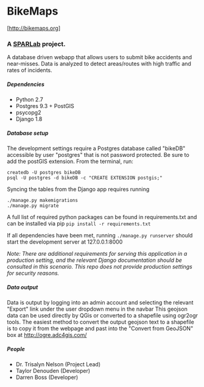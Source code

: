 BikeMaps
=========
[http://bikemaps.org]

### A [SPARLab](http://www.geog.uvic.ca/spar/) project.
A database driven webapp that allows users to submit bike accidents and near-misses. Data is analyzed to detect areas/routes with high traffic and rates of incidents.

##### Dependencies
  + Python 2.7
  + Postgres 9.3 + PostGIS
  + psycopg2
  + Django 1.8

##### Database setup
The development settings require a Postgres database called "bikeDB" accessible by user "postgres" that is not password protected. Be sure to add the postGIS extension. From the terminal, run:
```
createdb -U postgres bikeDB
psql -U postgres -d bikeDB -c "CREATE EXTENSION postgis;"
```

Syncing the tables from the Django app requires running
```
./manage.py makemigrations
./manage.py migrate
```

A full list of required python packages can be found in requirements.txt and can be installed via pip
    `pip install -r requirements.txt`

If all dependencies have been met, running `./manage.py runserver` should start the development server at 127.0.0.1:8000

_Note: There are additional requirements for serving this application in a production setting, and the relevant Django documentation should be consulted in this scenario. This repo does not provide production settings for security reasons._


##### Data output
  Data is output by logging into an admin account and selecting the relevant "Export" link under the user dropdown menu in the navbar
  This geojson data can be used directly by QGis or converted to a shapefile using ogr2ogr tools.
  The easiest method to convert the output geojson text to a shapefile is to copy it from the webpage and
    past into the "Convert from GeoJSON" box at http://ogre.adc4gis.com/


##### People
  + Dr. Trisalyn Nelson (Project Lead)
  + Taylor Denouden (Developer)
  + Darren Boss (Developer)

